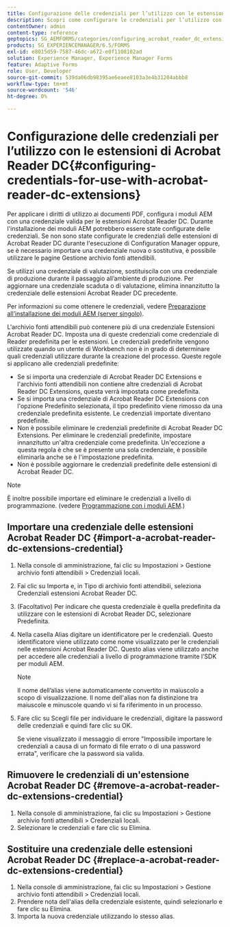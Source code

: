 ```yaml
---
title: Configurazione delle credenziali per l’utilizzo con le estensioni di Acrobat Reader DC
description: Scopri come configurare le credenziali per l’utilizzo con le estensioni Acrobat Reader DC.
contentOwner: admin
content-type: reference
geptopics: SG_AEMFORMS/categories/configuring_acrobat_reader_dc_extensions
products: SG_EXPERIENCEMANAGER/6.5/FORMS
exl-id: e8015d59-7587-46dc-a672-e0f1108102ad
solution: Experience Manager, Experience Manager Forms
feature: Adaptive Forms
role: User, Developer
source-git-commit: 539da06db98395ae6eaee8103a3e4b31204abbb8
workflow-type: tm+mt
source-wordcount: '546'
ht-degree: 0%

---
```


# Configurazione delle credenziali per l’utilizzo con le estensioni di Acrobat Reader DC{#configuring-credentials-for-use-with-acrobat-reader-dc-extensions}

Per applicare i diritti di utilizzo ai documenti PDF, configura i moduli AEM con una credenziale valida per le estensioni Acrobat Reader DC. Durante l&#39;installazione dei moduli AEM potrebbero essere state configurate delle credenziali. Se non sono state configurate le credenziali delle estensioni di Acrobat Reader DC durante l&#39;esecuzione di Configuration Manager oppure, se è necessario importare una credenziale nuova o sostitutiva, è possibile utilizzare le pagine Gestione archivio fonti attendibili.

Se utilizzi una credenziale di valutazione, sostituiscila con una credenziale di produzione durante il passaggio all’ambiente di produzione. Per aggiornare una credenziale scaduta o di valutazione, elimina innanzitutto la credenziale delle estensioni Acrobat Reader DC precedente.

Per informazioni su come ottenere le credenziali, vedere [Preparazione all’installazione dei moduli AEM (server singolo)](https://helpx.adobe.com/pdf/aem-forms/6-3/prepare-install-single-server.pdf).

L&#39;archivio fonti attendibili può contenere più di una credenziale Estensioni Acrobat Reader DC. Imposta una di queste credenziali come credenziale di Reader predefinita per le estensioni. Le credenziali predefinite vengono utilizzate quando un utente di Workbench non è in grado di determinare quali credenziali utilizzare durante la creazione del processo. Queste regole si applicano alle credenziali predefinite:

* Se si importa una credenziale di Acrobat Reader DC Extensions e l&#39;archivio fonti attendibili non contiene altre credenziali di Acrobat Reader DC Extensions, questa verrà impostata come predefinita.
* Se si importa una credenziale di Acrobat Reader DC Extensions con l&#39;opzione Predefinito selezionata, il tipo predefinito viene rimosso da una credenziale predefinita esistente. Le credenziali importate diventano predefinite.
* Non è possibile eliminare le credenziali predefinite di Acrobat Reader DC Extensions. Per eliminare le credenziali predefinite, impostare innanzitutto un&#39;altra credenziale come predefinita. Un&#39;eccezione a questa regola è che se è presente una sola credenziale, è possibile eliminarla anche se è l&#39;impostazione predefinita.
* Non è possibile aggiornare le credenziali predefinite delle estensioni di Acrobat Reader DC.

>[!NOTE]
>
>È inoltre possibile importare ed eliminare le credenziali a livello di programmazione. (vedere [Programmazione con i moduli AEM](https://experienceleague.adobe.com/docs/experience-manager-release-information/aem-release-updates/previous-updates/aem-previous-versions.html?lang=it).)

## Importare una credenziale delle estensioni Acrobat Reader DC {#import-a-acrobat-reader-dc-extensions-credential}

1. Nella console di amministrazione, fai clic su Impostazioni > Gestione archivio fonti attendibili > Credenziali locali.
1. Fai clic su Importa e, in Tipo di archivio fonti attendibili, seleziona Credenziali estensioni Acrobat Reader DC.
1. (Facoltativo) Per indicare che questa credenziale è quella predefinita da utilizzare con le estensioni di Acrobat Reader DC, selezionare Predefinita.
1. Nella casella Alias digitare un identificatore per le credenziali. Questo identificatore viene utilizzato come nome visualizzato per le credenziali nelle estensioni Acrobat Reader DC. Questo alias viene utilizzato anche per accedere alle credenziali a livello di programmazione tramite l’SDK per moduli AEM.

   >[!NOTE]
   >
   >Il nome dell’alias viene automaticamente convertito in maiuscolo a scopo di visualizzazione. Il nome dell&#39;alias non fa distinzione tra maiuscole e minuscole quando vi si fa riferimento in un processo.

1. Fare clic su Scegli file per individuare le credenziali, digitare la password delle credenziali e quindi fare clic su OK.

   Se viene visualizzato il messaggio di errore &quot;Impossibile importare le credenziali a causa di un formato di file errato o di una password errata&quot;, verificare che la password sia valida.

## Rimuovere le credenziali di un&#39;estensione Acrobat Reader DC {#remove-a-acrobat-reader-dc-extensions-credential}

1. Nella console di amministrazione, fai clic su Impostazioni > Gestione archivio fonti attendibili > Credenziali locali.
1. Selezionare le credenziali e fare clic su Elimina.

## Sostituire una credenziale delle estensioni Acrobat Reader DC {#replace-a-acrobat-reader-dc-extensions-credential}

1. Nella console di amministrazione, fai clic su Impostazioni > Gestione archivio fonti attendibili > Credenziali locali.
1. Prendere nota dell&#39;alias della credenziale esistente, quindi selezionarlo e fare clic su Elimina.
1. Importa la nuova credenziale utilizzando lo stesso alias.
